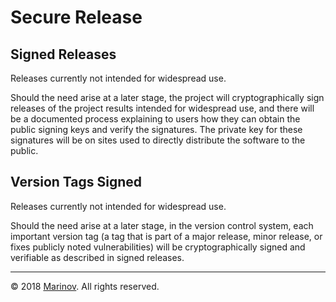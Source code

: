 # Secure Release

## Signed Releases

Releases currently not intended for widespread use.

Should the need arise at a later stage, the project will cryptographically sign releases of the project results intended for widespread use, and there will be a documented process explaining to users how they can obtain the public signing keys and verify the signatures. The private key for these signatures will be on sites used to directly distribute the software to the public.

## Version Tags Signed

Releases currently not intended for widespread use.

Should the need arise at a later stage, in the version control system, each important version tag (a tag that is part of a major release, minor release, or fixes publicly noted vulnerabilities) will be cryptographically signed and verifiable as described in signed releases.

---

© 2018 [Marinov](http://marinov.link "Marinov"). All rights reserved.
